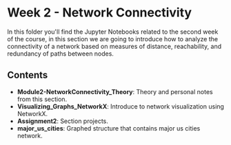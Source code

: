 # Week 2 - Network Connectivity

In this folder you'll find the Jupyter Notebooks related to the second week of the course, in this section we are going to introduce how to analyze the connectivity of a network based on measures of distance, reachability, and redundancy of paths between nodes.

## Contents
- **Module2-NetworkConnectivity_Theory**: Theory and personal notes from this section.
- **Visualizing_Graphs_NetworkX**: Introduce to network visualization using NetworkX.
- **Assignment2**: Section projects.
- **major_us_cities**: Graphed structure that contains major us cities network.
